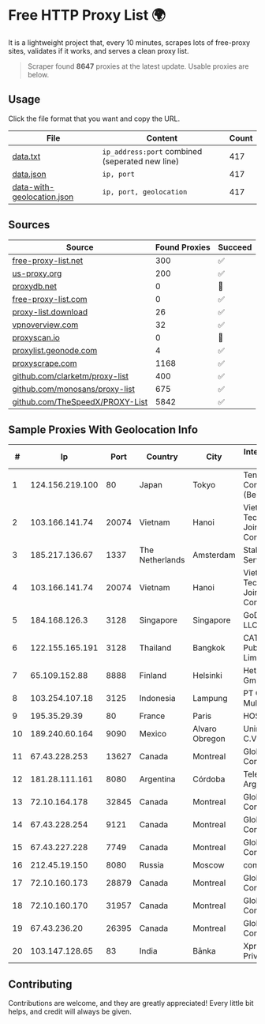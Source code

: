 
# Free HTTP Proxy List 🌍

It is a lightweight project that, every 10 minutes, scrapes lots of free-proxy sites, validates if it works, and serves a clean proxy list.


> Scraper found **8647** proxies at the latest update. Usable proxies are below.

## Usage

Click the file format that you want and copy the URL.


|File|Content|Count|
|----|-------|-----|
|[data.txt](https://raw.githubusercontent.com/themiralay/Proxy-List-World/master/data.txt)|`ip_address:port` combined (seperated new line)|417|
|[data.json](https://raw.githubusercontent.com/themiralay/Proxy-List-World/master/data.json)|`ip, port`|417|
|[data-with-geolocation.json](https://raw.githubusercontent.com/themiralay/Proxy-List-World/master/data-with-geolocation.json)|`ip, port, geolocation`|417|

## Sources

|Source|Found Proxies|Succeed|
|------|-------------|-------|
|[free-proxy-list.net](https://free-proxy-list.net)|300|✅|
|[us-proxy.org](https://www.us-proxy.org)|200|✅|
|[proxydb.net](http://proxydb.net)|0|🚫|
|[free-proxy-list.com](https://free-proxy-list.com/?page=&port=&type%5B%5D=http&type%5B%5D=https&up_time=0&search=Search)|0|✅|
|[proxy-list.download](https://www.proxy-list.download/HTTP)|26|✅|
|[vpnoverview.com](https://vpnoverview.com/privacy/anonymous-browsing/free-proxy-servers)|32|✅|
|[proxyscan.io](https://www.proxyscan.io)|0|🚫|
|[proxylist.geonode.com](https://proxylist.geonode.com/api/proxy-list?limit=300&page=1&sort_by=lastChecked&sort_type=desc&protocols=http,https)|4|✅|
|[proxyscrape.com](https://api.proxyscrape.com/v2/?request=displayproxies&protocol=http&timeout=10000&country=all&ssl=all&anonymity=all)|1168|✅|
|[github.com/clarketm/proxy-list](https://raw.githubusercontent.com/clarketm/proxy-list/master/proxy-list-raw.txt)|400|✅|
|[github.com/monosans/proxy-list](https://raw.githubusercontent.com/monosans/proxy-list/main/proxies/http.txt)|675|✅|
|[github.com/TheSpeedX/PROXY-List](https://raw.githubusercontent.com/TheSpeedX/PROXY-List/master/http.txt)|5842|✅|


## Sample Proxies With Geolocation Info

|#|Ip|Port|Country|City|Internet Service Provider|
|-|--|----|-------|----|-------------------------|
|1|124.156.219.100|80|Japan|Tokyo|Tencent Cloud Computing (Beijing) Co|
|2|103.166.141.74|20074|Vietnam|Hanoi|Viet NAM Cloud Technology Joint Stock Company|
|3|185.217.136.67|1337|The Netherlands|Amsterdam|Stallion Network Services Limited|
|4|103.166.141.74|20074|Vietnam|Hanoi|Viet NAM Cloud Technology Joint Stock Company|
|5|184.168.126.3|3128|Singapore|Singapore|GoDaddy.com, LLC|
|6|122.155.165.191|3128|Thailand|Bangkok|CAT Telecom Public Company Limited|
|7|65.109.152.88|8888|Finland|Helsinki|Hetzner Online GmbH|
|8|103.254.107.18|3125|Indonesia|Lampung|PT Giga Patra Multimedia|
|9|195.35.29.39|80|France|Paris|HOSTINGER FR|
|10|189.240.60.164|9090|Mexico|Alvaro Obregon|Uninet S.A. de C.V.|
|11|67.43.228.253|13627|Canada|Montreal|GloboTech Communications|
|12|181.28.111.161|8080|Argentina|Córdoba|Telecom Argentina S.A|
|13|72.10.164.178|32845|Canada|Montreal|GloboTech Communications|
|14|67.43.228.254|9121|Canada|Montreal|GloboTech Communications|
|15|67.43.227.228|7749|Canada|Montreal|GloboTech Communications|
|16|212.45.19.150|8080|Russia|Moscow|comcor.ru|
|17|72.10.160.173|28879|Canada|Montreal|GloboTech Communications|
|18|72.10.160.170|31957|Canada|Montreal|GloboTech Communications|
|19|67.43.236.20|26395|Canada|Montreal|GloboTech Communications|
|20|103.147.128.65|83|India|Bānka|Xpress Fiber Private Limited|



## Contributing

Contributions are welcome, and they are greatly appreciated! Every
little bit helps, and credit will always be given.

